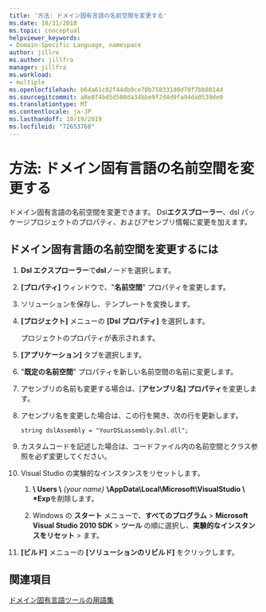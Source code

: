 ```yaml
---
title: '方法: ドメイン固有言語の名前空間を変更する'
ms.date: 10/31/2018
ms.topic: conceptual
helpviewer_keywords:
- Domain-Specific Language, namespace
author: jillre
ms.author: jillfra
manager: jillfra
ms.workload:
- multiple
ms.openlocfilehash: b64a61c02f44db0ce70b758331d0d70f7bb8014d
ms.sourcegitcommit: a8e8f4bd5d508da34bbe9f2d4d9fa94da0539de0
ms.translationtype: MT
ms.contentlocale: ja-JP
ms.lasthandoff: 10/19/2019
ms.locfileid: "72653768"
---
```

# <a name="how-to-change-the-namespace-of-a-domain-specific-language"></a>方法: ドメイン固有言語の名前空間を変更する

ドメイン固有言語の名前空間を変更できます。 Dsl**エクスプローラー**、dsl パッケージプロジェクトのプロパティ、およびアセンブリ情報に変更を加えます。

## <a name="to-change-the-namespace-of-a-domain-specific-language"></a>ドメイン固有言語の名前空間を変更するには

1. **Dsl エクスプローラー**で**dsl**ノードを選択します。

2. **[プロパティ]** ウィンドウで、"**名前空間**" プロパティを変更します。

3. ソリューションを保存し、テンプレートを変換します。

4. **[プロジェクト]** メニューの **[Dsl プロパティ]** を選択します。

   プロジェクトのプロパティが表示されます。

5. **[アプリケーション]** タブを選択します。

6. "**既定の名前空間**" プロパティを新しい名前空間の名前に変更します。

7. アセンブリの名前も変更する場合は、[**アセンブリ名] プロパティ**を変更します。

8. アセンブリ名を変更した場合は、この行を開き、次の行を更新します。

   `string dslAssembly = "YourDSLassembly.Dsl.dll";`

9. カスタムコードを記述した場合は、コードファイル内の名前空間とクラス参照を必ず変更してください。

10. Visual Studio の実験的なインスタンスをリセットします。

    1. **\ Users \\** _{your name}_ **\AppData\Local\Microsoft\VisualStudio \\ \*Exp**を削除します。

    2. Windows の **スタート** メニューで、**すべてのプログラム**  > **Microsoft Visual Studio 2010 SDK**  > **ツール** の順に選択し、**実験的なインスタンスをリセット** >  ます。

11. **[ビルド]** メニューの **[ソリューションのリビルド]** をクリックします。

## <a name="see-also"></a>関連項目

[ドメイン固有言語ツールの用語集](https://msdn.microsoft.com/ca5e84cb-a315-465c-be24-76aa3df276aa)